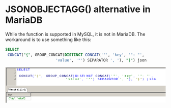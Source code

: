# JSONOBJECTAGG() alternative in MariaDB

While the function is supported in MySQL, it is not in MariaDB. The workaround is to use something like this:

```sql
SELECT
 CONCAT("{", GROUP_CONCAT(DISTINCT CONCAT('"', 'key', '": "',
                      'value', '"') SEPARATOR ', '), "}") json
```

![mariadb_jsonobjagg_example.png](../../images/mariadb_jsonobjagg_example.png)
